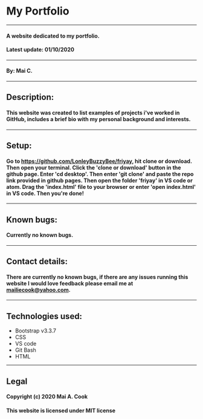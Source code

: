 # My Portfolio
---
#### A website dedicated to my portfolio.
#### Latest update: 01/10/2020
---
#### By: Mai C.
---
## Description:
#### This website was created to list examples of projects i've worked in GitHub, includes a brief bio with my personal background and interests.
---
## Setup:
#### Go to https://github.com/LonleyBuzzyBee/friyay, hit clone or download. Then open your terminal. Click the 'clone or download' button in the github page. Enter 'cd desktop'. Then enter 'git clone' and paste the repo link provided in github pages. Then open the folder 'friyay' in VS code or atom. Drag the 'index.html' file to your browser or enter 'open index.html' in VS code. Then you're done! 
---
## Known bugs:
#### Currently no known bugs.
---
## Contact details:
#### There are currently no known bugs, if there are any  issues running this website I would love feedback please email me at mailiecook@yahoo.com.
---
## Technologies used:
* Bootstrap v3.3.7
* CSS
* VS code
* Git Bash
* HTML
---
## Legal
#### Copyright (c) 2020 Mai A. Cook
#### This website is licensed under MIT license
